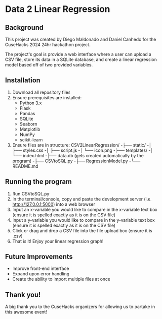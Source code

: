 # Data 2 Linear Regression

## Background

This project was created by Diego Maldonado and Daniel Canhedo for the CuseHacks 2024 24hr hackathon project.

The project's goal is provide a web interface where a user can upload a CSV file, store its data in a SQLite database, and create a linear regression 
model based off of two provided variables.

## Installation
1. Download all repository files
2. Ensure prerequisites are installed:
     - Python 3.x
     - Flask
     - Pandas
     - SQLite
     - Seaborn
     - Matplotlib
     - NumPy
     - scikit-learn
3. Ensure files are in structure:
   CSV2LinearRegression/
    -├── static/
    -│   ├── styles.css
    -│   ├── script.js
    -│   └── icon.png
    -├── templates/
    -│   └── index.html
    -├── data.db (gets created automatically by the program)
    -├── CSVtoSQL.py
    -├── RegressionModel.py
    -└── README.md 

## Running the program
1. Run CSVtoSQL.py
2. In the terminal/console, copy and paste the development server (i.e. http://127.0.0.1:5000) into a web browser
3. Input an x-variable you would like to compare in the x-variable text box (ensure it is spelled exactly as it is on the CSV file)
4. Input a y-variable you would like to compare in the y-variable text box (ensure it is spelled exactly as it is on the CSV file)
5. Click or drag and drop a CSV file into the file upload box (ensure it is .csv)
6. That is it! Enjoy your linear regression graph!

## Future Improvements
- Improve front-end interface
- Expand upon error handling
- Create the ability to import multiple files at once

## Thank you!
A big thank you to the CuseHacks organizers for allowing us to partake in this awesome event!


  
